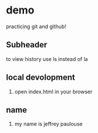 # demo

practicing git and github!

## Subheader 
to view history use ls instead of la

## local devolopment

1. open index.html in your browser

## name

1. my name is jeffrey paulouse